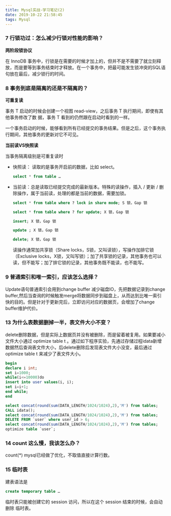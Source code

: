 ```yaml
---
title: Mysql实战-学习笔记(2)
date: 2019-10-22 21:58:45
tags: Mysql
---
```


### 7 行锁功过：怎么减少行锁对性能的影响？

**两阶段锁协议**

在 InnoDB 事务中，行锁是在需要的时候才加上的，但并不是不需要了就立刻释放，而是要等到事务结束时才释放。在一个事务中，把最可能发生锁冲突的SQL语句放在最后，减少锁行的时间。

### 8 事务到底是隔离的还是不隔离的？

**可重复读**

事务 T 启动的时候会创建一个视图 read-view，之后事务 T 执行期间，即使有其他事务修改了数
据，事务 T 看到的仍然跟在启动时看到的一样。

一个事务启动的时候，能够看到所有已经提交的事务结果。但是之后，这个事务执行期间，其他事务的更新对它不可见。

**当前读VS快照读**

<!--more--> 

当事务隔离级别是可重复读时

- 快照读： 读取的是事务开启前的数据，比如 select。

  ```sql
  select * from table …
  ```

- 当前读：总是读取已经提交完成的最新版本。特殊的读操作，插入 / 更新 / 删除操作，属于当前读，处理的都是当前的数据，需要加锁。

  ```sql
  select * from table where ? lock in share mode; S 锁，Gap 锁
  
  select * from table where ? for update; X 锁，Gap 锁
  
  insert; X 锁，Gap 锁
  
  update ; X 锁，Gap 锁
  
  delete; X 锁，Gap 锁
  ```

  读操作通常加共享锁（Share locks，S锁，又叫读锁），写操作加排它锁（Exclusive locks，X锁，又叫写锁）；加了共享锁的记录，其他事务也可以读，但不能写；加了排它锁的记录，其他事务既不能读，也不能写。 

### 9 普通索引和唯一索引，应该怎么选择？

Update语句普通索引会用到change buffer 减少磁盘IO，先把数据记录到change buffer,然后当查询的时候触发merge将数据同步到磁盘上，从而达到比唯一索引快的目的。但是针对于更新完后，立即访问对应的数据页，会增加了change buffer维护代价。

### 13 为什么表数据删掉一半，表文件大小不变？

delete删除数据，但是实际上数据页并没有被删除，而是留着被复用。如果要减小文件大小通过 optimize table t 。通过如下程序实验，先通过存储过程idata新增数据然后查询表文件大小，后delete删除后发现表文件大小没变，最后通过optimize table t 来减少了表文件大小。

```sql
begin
declare i int;
set i=1000;
while(i<=10000)do
insert into user values(i, i);
set i=i+1;
end while;
end
```

```sql
select concat(round(sum(DATA_LENGTH/1024/1024),2),'M') from tables;
CALL idata();
select concat(round(sum(DATA_LENGTH/1024/1024),2),'M') from tables;
DELETE FROM `user` where user_id > 6;
select concat(round(sum(DATA_LENGTH/1024/1024),2),'M') from tables;
optimize table `user`;
```

### 14 count 这么慢，我该怎么办？

count(*) mysql已经做了优化，不取值直接计算行数。

### 15 临时表

建表语法是 

```sql
create temporary table …
```

临时表只能被创建它的 session 访问，所以在这个 session 结束的时候，会自动删除
临时表。